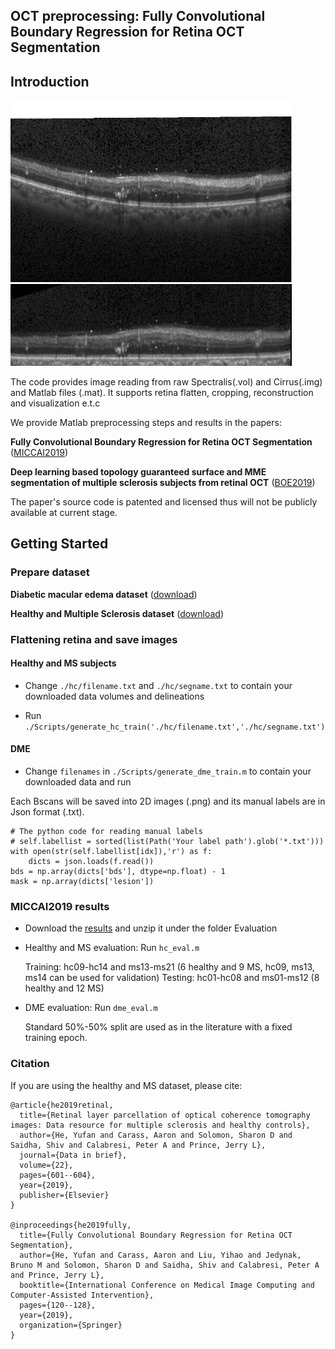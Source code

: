## OCT preprocessing:  Fully Convolutional Boundary Regression for Retina OCT Segmentation
## Introduction
<img src='imgs/original.png' width="450px"/>
<img src='imgs/flatten.png' width="450px"/>

The code provides image reading from raw Spectralis(.vol) and Cirrus(.img) and Matlab files (.mat). It supports 
retina flatten, cropping, reconstruction and visualization e.t.c

We provide Matlab preprocessing steps and results in the papers:

**Fully Convolutional Boundary Regression for Retina OCT Segmentation** ([MICCAI2019](https://link.springer.com/chapter/10.1007/978-3-030-32239-7_14))

**Deep learning based topology guaranteed surface and MME segmentation of multiple sclerosis subjects from retinal OCT** ([BOE2019](https://www.osapublishing.org/boe/abstract.cfm?uri=boe-10-10-5042))

The paper's source code is patented and licensed thus will not be publicly available at current stage.


## Getting Started
### Prepare dataset

**Diabetic macular edema dataset** ([download](http://people.duke.edu/~sf59/Chiu_BOE_2014_dataset.htm))

**Healthy and Multiple Sclerosis dataset** ([download](http://iacl.ece.jhu.edu/index.php/Resources))

### Flattening retina and save images
#### Healthy and MS subjects
- Change  ```./hc/filename.txt```  and ```./hc/segname.txt``` to contain your downloaded data volumes and delineations

- Run ```./Scripts/generate_hc_train('./hc/filename.txt','./hc/segname.txt')```

#### DME

- Change  ```filenames``` in ```./Scripts/generate_dme_train.m``` to contain your downloaded data and run

Each Bscans will be saved into 2D images (.png) and its manual labels are in Json format (.txt).
```
# The python code for reading manual labels
# self.labellist = sorted(list(Path('Your label path').glob('*.txt')))
with open(str(self.labellist[idx]),'r') as f:
    dicts = json.loads(f.read())
bds = np.array(dicts['bds'], dtype=np.float) - 1 
mask = np.array(dicts['lesion'])
```
### MICCAI2019 results
- Download the [results](https://drive.google.com/open?id=10zEf5JJL4-ItropgQ1S9VBX4NFbMyvYa) and unzip it under the folder Evaluation 
- Healthy and MS evaluation: Run ```hc_eval.m```

  Training: hc09-hc14 and ms13-ms21 (6 healthy and 9 MS, hc09, ms13, ms14 can be used for validation) 
  Testing: hc01-hc08 and ms01-ms12 (8 healthy and 12 MS)
 - DME evaluation: Run ```dme_eval.m```
   
   Standard 50%-50% split are used as in the literature with a fixed training epoch.

### Citation
If you are using the healthy and MS dataset, please cite:
```
@article{he2019retinal,
  title={Retinal layer parcellation of optical coherence tomography images: Data resource for multiple sclerosis and healthy controls},
  author={He, Yufan and Carass, Aaron and Solomon, Sharon D and Saidha, Shiv and Calabresi, Peter A and Prince, Jerry L},
  journal={Data in brief},
  volume={22},
  pages={601--604},
  year={2019},
  publisher={Elsevier}
}

@inproceedings{he2019fully,
  title={Fully Convolutional Boundary Regression for Retina OCT Segmentation},
  author={He, Yufan and Carass, Aaron and Liu, Yihao and Jedynak, Bruno M and Solomon, Sharon D and Saidha, Shiv and Calabresi, Peter A and Prince, Jerry L},
  booktitle={International Conference on Medical Image Computing and Computer-Assisted Intervention},
  pages={120--128},
  year={2019},
  organization={Springer}
}
```
